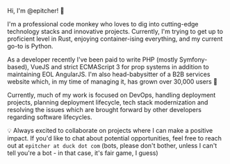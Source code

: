 Hi, I'm @epitcher! 🦕 

I'm a professional code monkey who loves to dig into cutting-edge technology stacks and innovative projects. Currently, I'm trying to get up to proficient level in Rust, enjoying container-ising everything, and my current go-to is Python.

As a developer recently I've been paid to write PHP (mostly Symfony-based), VueJS and strict ECMAScript 3 for prop systems in addition to maintaining EOL AngularJS. I'm also head-babysitter of a B2B services website which, in my time of managing it, has grown over 30,000 users 🚀

Currently, much of my work is focused on DevOps, handling deployment projects, planning deployment lifecycle, tech stack modernization and resolving the issues which are brought forward by other developers regarding software lifecycles.

💡 Always excited to collaborate on projects where I can make a positive impact. If you'd like to chat about potential opportunities, feel free to reach out at `epitcher at duck dot com` (bots, please don't bother, unless I can't tell you're a bot - in that case, it's fair game, I guess)
